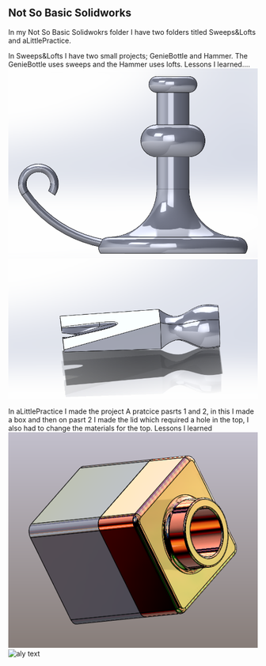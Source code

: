 ## Not So Basic Solidworks

In my Not So Basic Solidwokrs folder I have two folders titled Sweeps&Lofts and aLittlePractice.

In Sweeps&Lofts I have two small projects; GenieBottle and Hammer. The GenieBottle uses sweeps and the Hammer uses lofts. 
Lessons I learned.... 
![alt text](https://github.com/Jwillia62/NotSoBasicSolidworks.-/blob/master/Sweeps%26Lofts/GenieBottle/GenieBottleSnip.PNG)
![alt text](https://github.com/Jwillia62/NotSoBasicSolidworks.-/blob/master/Sweeps%26Lofts/Hammer/HammerSnip.PNG)













In aLittlePractice I made the project A pratcice pasrts 1 and 2, in this I made a box and then on pasrt 2 I made the lid which required a hole in the top, I also had to change the materials for the top. 
Lessons I learned
![alt text](https://github.com/Jwillia62/NotSoBasicSolidworks.-/blob/master/aLittlePractice/aLittlePracticept.2/A%20little%20Practice%20Complete%20pt.2%20Snip.PNG)
![aly text](https://github.com/jbrown56/Not_So-Basic-CAD/blob/master/Media/pressure_plate.PNG)

